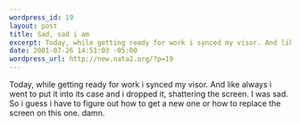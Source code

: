 ```yaml
--- 
wordpress_id: 19
layout: post
title: Sad, sad i am
excerpt: Today, while getting ready for work i synced my visor. And like always i went to put it into its case and i dropped it, shattering the screen. I was sad. So i guess i have to figure out how to get a new one or how to replace the screen on this one. damn.
date: 2001-07-26 14:51:03 -05:00
wordpress_url: http://new.nata2.org/?p=19
---
```

Today, while getting ready for work i synced my visor. And like always i went to put it into its case and i dropped it, shattering the screen. I was sad. So i guess i have to figure out how to get a new one or how to replace the screen on this one. damn.
